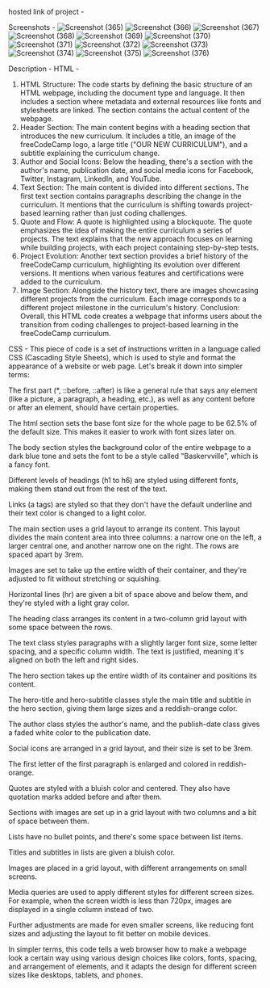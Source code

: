 hosted link of project - 

Screenshots - 
![Screenshot (365)](https://github.com/shweta-sharma-1009/grid-magazine/assets/128416925/bb9eb52c-408d-49ff-bf6d-f8144d81d963)
![Screenshot (366)](https://github.com/shweta-sharma-1009/grid-magazine/assets/128416925/17d41973-e93d-4cc7-bb83-7a1bf0702c50)
![Screenshot (367)](https://github.com/shweta-sharma-1009/grid-magazine/assets/128416925/09207edf-497a-410a-a97b-8e718849652a)
![Screenshot (368)](https://github.com/shweta-sharma-1009/grid-magazine/assets/128416925/3c80838e-6b17-4179-9b38-736bd8175858)
![Screenshot (369)](https://github.com/shweta-sharma-1009/grid-magazine/assets/128416925/f042db23-e401-486c-b883-ee243cd355bb)
![Screenshot (370)](https://github.com/shweta-sharma-1009/grid-magazine/assets/128416925/5c4eb3ee-2a25-4de2-a9a2-bfb30614ce5e)
![Screenshot (371)](https://github.com/shweta-sharma-1009/grid-magazine/assets/128416925/22de6d87-d046-4982-a729-398f35d22956)
![Screenshot (372)](https://github.com/shweta-sharma-1009/grid-magazine/assets/128416925/8e72cc01-e738-4b78-9622-3223c8a20e4c)
![Screenshot (373)](https://github.com/shweta-sharma-1009/grid-magazine/assets/128416925/6830e98a-34ca-4ea3-bbc9-e407d0157589)
![Screenshot (374)](https://github.com/shweta-sharma-1009/grid-magazine/assets/128416925/23c13180-9df6-4a62-9ada-42f9e932db77)
![Screenshot (375)](https://github.com/shweta-sharma-1009/grid-magazine/assets/128416925/cb8dca60-21d8-4b01-8967-316ec089dbac)
![Screenshot (376)](https://github.com/shweta-sharma-1009/grid-magazine/assets/128416925/8dbad30c-48ea-40c7-9ca7-32a2c913775c)


Description -
HTML -
1. HTML Structure:
The code starts by defining the basic structure of an HTML webpage, including the document type and language.
It then includes a <head> section where metadata and external resources like fonts and stylesheets are linked.
The <body> section contains the actual content of the webpage.
2. Header Section:
The main content begins with a heading section that introduces the new curriculum.
It includes a title, an image of the freeCodeCamp logo, a large title ("OUR NEW CURRICULUM"), and a subtitle explaining the curriculum change.
3. Author and Social Icons:
Below the heading, there's a section with the author's name, publication date, and social media icons for Facebook, Twitter, Instagram, LinkedIn, and YouTube.
4. Text Section:
The main content is divided into different sections. The first text section contains paragraphs describing the change in the curriculum.
It mentions that the curriculum is shifting towards project-based learning rather than just coding challenges.
5. Quote and Flow:
A quote is highlighted using a blockquote. The quote emphasizes the idea of making the entire curriculum a series of projects.
The text explains that the new approach focuses on learning while building projects, with each project containing step-by-step tests.
6. Project Evolution:
Another text section provides a brief history of the freeCodeCamp curriculum, highlighting its evolution over different versions.
It mentions when various features and certifications were added to the curriculum.
7. Image Section:
Alongside the history text, there are images showcasing different projects from the curriculum.
Each image corresponds to a different project milestone in the curriculum's history.
Conclusion:
Overall, this HTML code creates a webpage that informs users about the transition from coding challenges to project-based learning in the freeCodeCamp curriculum.


CSS -
This piece of code is a set of instructions written in a language called CSS (Cascading Style Sheets), which is used to style and format the appearance of a website or web page. Let's break it down into simpler terms:

The first part (*, ::before, ::after) is like a general rule that says any element (like a picture, a paragraph, a heading, etc.), as well as any content before or after an element, should have certain properties.

The html section sets the base font size for the whole page to be 62.5% of the default size. This makes it easier to work with font sizes later on.

The body section styles the background color of the entire webpage to a dark blue tone and sets the font to be a style called "Baskervville", which is a fancy font.

Different levels of headings (h1 to h6) are styled using different fonts, making them stand out from the rest of the text.

Links (a tags) are styled so that they don't have the default underline and their text color is changed to a light color.

The main section uses a grid layout to arrange its content. This layout divides the main content area into three columns: a narrow one on the left, a larger central one, and another narrow one on the right. The rows are spaced apart by 3rem.

Images are set to take up the entire width of their container, and they're adjusted to fit without stretching or squishing.

Horizontal lines (hr) are given a bit of space above and below them, and they're styled with a light gray color.

The heading class arranges its content in a two-column grid layout with some space between the rows.

The text class styles paragraphs with a slightly larger font size, some letter spacing, and a specific column width. The text is justified, meaning it's aligned on both the left and right sides.

The hero section takes up the entire width of its container and positions its content.

The hero-title and hero-subtitle classes style the main title and subtitle in the hero section, giving them large sizes and a reddish-orange color.

The author class styles the author's name, and the publish-date class gives a faded white color to the publication date.

Social icons are arranged in a grid layout, and their size is set to be 3rem.

The first letter of the first paragraph is enlarged and colored in reddish-orange.

Quotes are styled with a bluish color and centered. They also have quotation marks added before and after them.

Sections with images are set up in a grid layout with two columns and a bit of space between them.

Lists have no bullet points, and there's some space between list items.

Titles and subtitles in lists are given a bluish color.

Images are placed in a grid layout, with different arrangements on small screens.

Media queries are used to apply different styles for different screen sizes. For example, when the screen width is less than 720px, images are displayed in a single column instead of two.

Further adjustments are made for even smaller screens, like reducing font sizes and adjusting the layout to fit better on mobile devices.

In simpler terms, this code tells a web browser how to make a webpage look a certain way using various design choices like colors, fonts, spacing, and arrangement of elements, and it adapts the design for different screen sizes like desktops, tablets, and phones.
